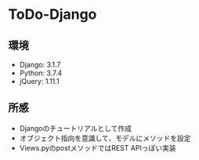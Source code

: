 # ToDo-Django

## 環境
- Django: 3.1.7
- Python: 3.7.4
- jQuery: 1.11.1


## 所感
- Djangoのチュートリアルとして作成
- オブジェクト指向を意識して、モデルにメソッドを設定
- Views.pyのpostメソッドではREST APIっぽい実装

